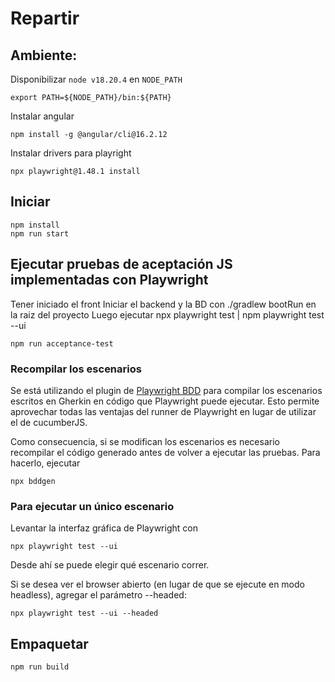 # Repartir


## Ambiente:


Disponibilizar `node v18.20.4` en `NODE_PATH` 

```
export PATH=${NODE_PATH}/bin:${PATH}
```

Instalar angular

```
npm install -g @angular/cli@16.2.12
```

Instalar drivers para playright

```
npx playwright@1.48.1 install
```

## Iniciar

```
npm install
npm run start
```

## Ejecutar pruebas de aceptación JS implementadas con Playwright
Tener iniciado el front
Iniciar el backend y la BD con ./gradlew bootRun en la raiz del proyecto
Luego ejecutar npx playwright test | npm playwright test --ui
```
npm run acceptance-test
```

### Recompilar los escenarios
Se está utilizando el plugin de [Playwright BDD](https://github.com/vitalets/playwright-bdd) para compilar los escenarios escritos en Gherkin en código que Playwright puede ejecutar. Esto permite aprovechar todas las ventajas del runner de Playwright en lugar de utilizar el de cucumberJS.

Como consecuencia, si se modifican los escenarios es necesario recompilar el código generado antes de volver a ejecutar las pruebas. Para hacerlo, ejecutar
```
npx bddgen
```

### Para ejecutar un único escenario
Levantar la interfaz gráfica de Playwright con
```
npx playwright test --ui
```
Desde ahí se puede elegir qué escenario correr.

Si se desea ver el browser abierto (en lugar de que se ejecute en modo headless), agregar el parámetro --headed:
```
npx playwright test --ui --headed
```


## Empaquetar

```
npm run build 
```
